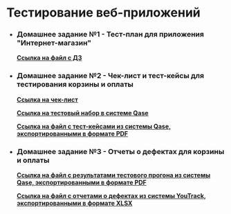 # Тестирование веб-приложений

- ### Домашнее задание №1 - Тест-план для приложения "Интернет-магазин"

    **[Ссылка на файл с ДЗ](https://docs.google.com/spreadsheets/d/1j0EN0s0hcQOwn1_yN6k9SQtNw1Bw4O6txr-V6TaLvks/edit?usp=sharing)**

- ### Домашнее задание №2 - Чек-лист и тест-кейсы для тестирования корзины и оплаты

  **[Ссылка на чек-лист](https://docs.google.com/spreadsheets/d/1QLbJa56JA1yQbdC4I4o6p52T88oqw3c0cfb-ICSXHyg/edit?usp=sharing)**

  **[Ссылка на тестовый набор в системе Qase](https://app.qase.io/project/G9?suite=254)**

  **[Ссылка на файл с тест-кейсами из системы Qase, экспортированными в формате PDF](https://github.com/golyakovn3/web/blob/main/%D0%A2%D0%B5%D1%81%D1%82-%D0%BA%D0%B5%D0%B9%D1%81%D1%8B%20%D0%B4%D0%BB%D1%8F%20%D1%82%D0%B5%D1%81%D1%82%D0%B8%D1%80%D0%BE%D0%B2%D0%B0%D0%BD%D0%B8%D1%8F%20%D0%BA%D0%BE%D1%80%D0%B7%D0%B8%D0%BD%D1%8B%20%D0%B8%20%D0%BE%D0%BF%D0%BB%D0%B0%D1%82%D1%8B.pdf)**

- ### Домашнее задание №3 - Отчеты о дефектах для корзины и оплаты

  **[Ссылка на файл с результатами тестового прогона из системы Qase, экспортированными в формате PDF](https://github.com/golyakovn3/web/blob/main/%D0%A0%D0%B5%D0%B7%D1%83%D0%BB%D1%8C%D1%82%D0%B0%D1%82%D1%8B%20%D1%82%D0%B5%D1%81%D1%82%D0%BE%D0%B2%D0%BE%D0%B3%D0%BE%20%D0%BF%D1%80%D0%BE%D0%B3%D0%BE%D0%BD%D0%B0.pdf)**

  **[Ссылка на файл с отчетами о дефектах из системы YouTrack, экспортированными в формате XLSX](https://github.com/golyakovn3/web/blob/main/%D0%9E%D1%82%D1%87%D0%B5%D1%82%D1%8B%20%D0%BE%20%D0%B4%D0%B5%D1%84%D0%B5%D0%BA%D1%82%D0%B0%D1%85.xlsx)**

